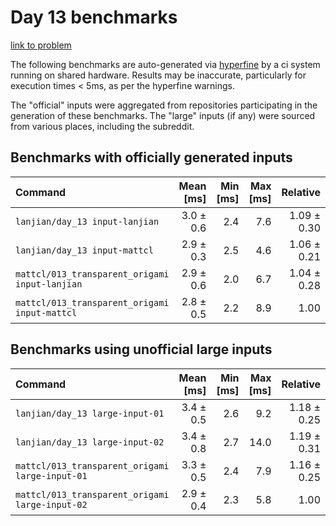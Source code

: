# Day 13 benchmarks

[link to problem](http://adventofcode.com/2021/day/13)

The following benchmarks are auto-generated via [hyperfine](https://github.com/sharkdp/hyperfine) by a ci system running on shared hardware. Results may be inaccurate, particularly for execution times < 5ms, as per the hyperfine warnings.

The "official" inputs were aggregated from repositories participating in the generation of these benchmarks. The "large" inputs (if any) were sourced from various places, including the subreddit.

## Benchmarks with officially generated inputs
| Command | Mean [ms] | Min [ms] | Max [ms] | Relative |
|:---|---:|---:|---:|---:|
| `lanjian/day_13 input-lanjian` | 3.0 ± 0.6 | 2.4 | 7.6 | 1.09 ± 0.30 |
| `lanjian/day_13 input-mattcl` | 2.9 ± 0.3 | 2.5 | 4.6 | 1.06 ± 0.21 |
| `mattcl/013_transparent_origami input-lanjian` | 2.9 ± 0.6 | 2.0 | 6.7 | 1.04 ± 0.28 |
| `mattcl/013_transparent_origami input-mattcl` | 2.8 ± 0.5 | 2.2 | 8.9 | 1.00 |
## Benchmarks using unofficial large inputs
| Command | Mean [ms] | Min [ms] | Max [ms] | Relative |
|:---|---:|---:|---:|---:|
| `lanjian/day_13 large-input-01` | 3.4 ± 0.5 | 2.6 | 9.2 | 1.18 ± 0.25 |
| `lanjian/day_13 large-input-02` | 3.4 ± 0.8 | 2.7 | 14.0 | 1.19 ± 0.31 |
| `mattcl/013_transparent_origami large-input-01` | 3.3 ± 0.5 | 2.4 | 7.9 | 1.16 ± 0.25 |
| `mattcl/013_transparent_origami large-input-02` | 2.9 ± 0.4 | 2.3 | 5.8 | 1.00 |
